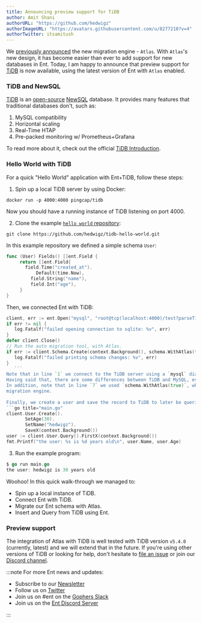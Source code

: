 ```yaml
---
title: Announcing preview support for TiDB
author: Amit Shani
authorURL: "https://github.com/hedwigz"
authorImageURL: "https://avatars.githubusercontent.com/u/8277210?v=4"
authorTwitter: itsamitush
---
```


We [previously announced](https://entgo.io/blog/2022/01/20/announcing-new-migration-engine) the new migration engine - `Atlas`.
With `Atlas`'s new design, it has become easier than ever to add support for new databases in Ent.
Today, I am happy to announce that preview support for [TiDB](https://en.pingcap.com/tidb/) is now available, using the latest version of Ent with `Atlas` enabled.  

### TiDB and NewSQL
[TiDB](https://en.pingcap.com/tidb/) is an [open-source](https://github.com/pingcap/tidb) [NewSQL](https://en.wikipedia.org/wiki/NewSQL) database. It provides many features that traditional databases don't, such as:
1. MySQL compatibility
2. Horizontal scaling
3. Real-Time HTAP
4. Pre-packed monitoring w/ Prometheus+Grafana
  
To read more about it, check out the official [TiDB Introduction](https://docs.pingcap.com/tidb/stable).

### Hello World with TiDB

For a quick "Hello World" application with Ent+TiDB, follow these steps:  
1. Spin up a local TiDB server by using Docker:
 ```shell
 docker run -p 4000:4000 pingcap/tidb
 ```
 Now you should have a running instance of TiDB listening on port 4000.

2. Clone the example [`hello world` repository](https://github.com/hedwigz/tidb-hello-world):
 ```shell
 git clone https://github.com/hedwigz/tidb-hello-world.git
 ```
 In this example repository we defined a simple schema `User`:
 ```go title="ent/schema/user.go"
 func (User) Fields() []ent.Field {
 	  return []ent.Field{
  		field.Time("created_at").
	  		Default(time.Now),
		  field.String("name"),
		  field.Int("age"),
	  }
 }
 ```
 Then, we connected Ent with TiDB:
 ```go title="main.go"
 client, err := ent.Open("mysql", "root@tcp(localhost:4000)/test?parseTime=true")
 if err != nil {
 	log.Fatalf("failed opening connection to sqlite: %v", err)
 }
 defer client.Close()
 // Run the auto migration tool, with Atlas.
 if err := client.Schema.Create(context.Background(), schema.WithAtlas(true)); err != nil {
 	log.Fatalf("failed printing schema changes: %v", err)
 }
	```
 Note that in line `1` we connect to the TiDB server using a `mysql` dialect. This is possible due to the fact that TiDB is [MySQL compatible](https://docs.pingcap.com/tidb/stable/mysql-compatibility), and it does not require any special driver.  
 Having said that, there are some differences between TiDB and MySQL, especially when pertaining to schema migrations, such as information schema inspection and migration planning. For this reason, `Atlas` automatically detects if it is connected to `TiDB` and handles the migration accordingly.  
 In addition, note that in line `7` we used `schema.WithAtlas(true)`, which flags Ent to use `Atlas` as its 
 migration engine.  
   
 Finally, we create a user and save the record to TiDB to later be queried and printed.
 ```go title="main.go"
 client.User.Create().
		SetAge(30).
		SetName("hedwigz").
		SaveX(context.Background())
 user := client.User.Query().FirstX(context.Background())
 fmt.Printf("the user: %s is %d years old\n", user.Name, user.Age)
 ```
 3. Run the example program:
 ```go
 $ go run main.go
 the user: hedwigz is 30 years old
 ```

Woohoo! In this quick walk-through we managed to:
* Spin up a local instance of TiDB.
* Connect Ent with TiDB.
* Migrate our Ent schema with Atlas.
* Insert and Query from TiDB using Ent.

### Preview support
The integration of Atlas with TiDB is well tested with TiDB version `v5.4.0` (currently, latest) and we will extend that in the future.
If you're using other versions of TiDB or looking for help, don't hesitate to [file an issue](https://github.com/ariga/atlas/issues) or join our [Discord channel](https://discord.gg/zZ6sWVg6NT).

:::note For more Ent news and updates:

- Subscribe to our [Newsletter](https://www.getrevue.co/profile/ent)
- Follow us on [Twitter](https://twitter.com/entgo_io)
- Join us on #ent on the [Gophers Slack](https://entgo.io/docs/slack)
- Join us on the [Ent Discord Server](https://discord.gg/qZmPgTE6RX)

:::
